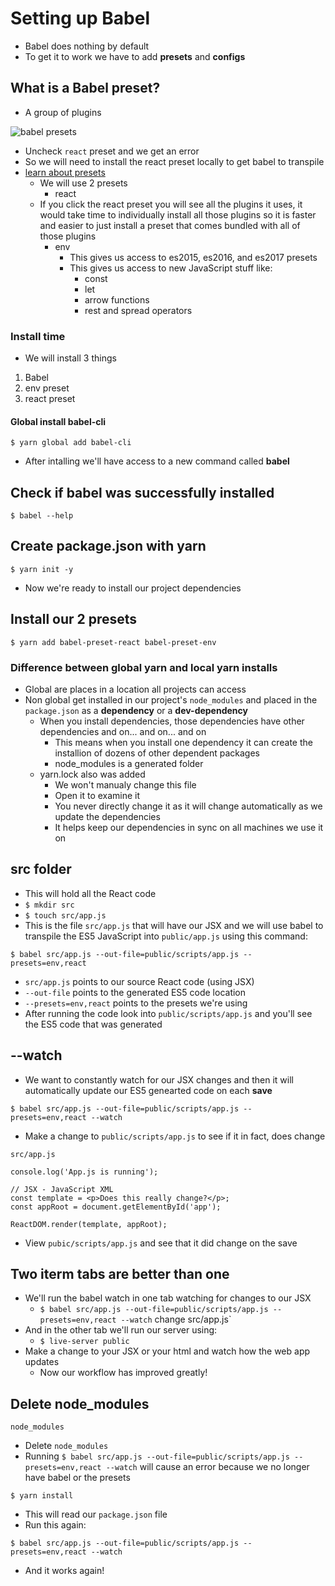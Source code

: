 # Setting up Babel
* Babel does nothing by default
* To get it to work we have to add **presets** and **configs**

## What is a Babel preset?
* A group of plugins

![babel presets](https://i.imgur.com/RJCSMWT.png)

* Uncheck `react` preset and we get an error
* So we will need to install the react preset locally to get babel to transpile
* [learn about presets](http://babeljs.io/docs/plugins/)
    - We will use 2 presets
        + react
    - If you click the react preset you will see all the plugins it uses, it would take time to individually install all those plugins so it is faster and easier to just install a preset that comes bundled with all of those plugins
        + env
            * This gives us access to es2015, es2016, and es2017 presets
            * This gives us access to new JavaScript stuff like:
                - const
                - let
                - arrow functions
                - rest and spread operators

### Install time
* We will install 3 things

1. Babel
2. env preset
3. react preset

#### Global install babel-cli
`$ yarn global add babel-cli`

* After intalling we'll have access to a new command called **babel**

## Check if babel was successfully installed
`$ babel --help`

## Create package.json with yarn
`$ yarn init -y`

* Now we're ready to install our project dependencies

## Install our 2 presets
`$ yarn add babel-preset-react babel-preset-env`

### Difference between global yarn and local yarn installs
* Global are places in a location all projects can access
* Non global get installed in our project's `node_modules` and placed in the `package.json` as a **dependency** or a **dev-dependency**
    - When you install dependencies, those dependencies have other dependencies and on... and on... and on
        + This means when you install one dependency it can create the installion of dozens of other dependent packages
        + node_modules is a generated folder
    - yarn.lock also was added
        + We won't manualy change this file
        + Open it to examine it
        + You never directly change it as it will change automatically as we update the dependencies
        + It helps keep our dependencies in sync on all machines we use it on

## src folder
* This will hold all the React code
* `$ mkdir src`
* `$ touch src/app.js`
* This is the file `src/app.js` that will have our JSX and we will use babel to transpile the ES5 JavaScript into `public/app.js` using this command:

`$ babel src/app.js --out-file=public/scripts/app.js --presets=env,react`

* `src/app.js` points to our source React code (using JSX)
* `--out-file` points to the generated ES5 code location
* `--presets=env,react` points to the presets we're using
* After running the code look into `public/scripts/app.js` and you'll see the ES5 code that was generated

## --watch
* We want to constantly watch for our JSX changes and then it will automatically update our ES5 genearted code on each **save**

`$ babel src/app.js --out-file=public/scripts/app.js --presets=env,react --watch`

* Make a change to `public/scripts/app.js` to see if it in fact, does change

`src/app.js`

```
console.log('App.js is running');

// JSX - JavaScript XML
const template = <p>Does this really change?</p>;
const appRoot = document.getElementById('app');

ReactDOM.render(template, appRoot);
```

* View `pubic/scripts/app.js` and see that it did change on the save

## Two iterm tabs are better than one
* We'll run the babel watch in one tab watching for changes to our JSX
    - `$ babel src/app.js --out-file=public/scripts/app.js --presets=env,react --watch`
change src/app.js`
* And in the other tab we'll run our server using:
    - `$ live-server public`
* Make a change to your JSX or your html and watch how the web app updates
    - Now our workflow has improved greatly!

## Delete node_modules

```
node_modules
```

* Delete `node_modules`
* Running `$ babel src/app.js --out-file=public/scripts/app.js --presets=env,react --watch` will cause an error because we no longer have babel or the presets

`$ yarn install`

* This will read our `package.json` file
* Run this again:

`$ babel src/app.js --out-file=public/scripts/app.js --presets=env,react --watch`

* And it works again!





